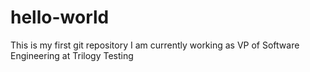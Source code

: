 # hello-world
This is my first git repository 
I am currently working as VP of Software Engineering at Trilogy
Testing
